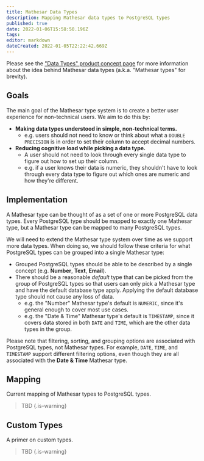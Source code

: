 ```yaml
---
title: Mathesar Data Types
description: Mapping Mathesar data types to PostgreSQL types
published: true
date: 2022-01-06T15:58:50.196Z
tags: 
editor: markdown
dateCreated: 2022-01-05T22:22:42.669Z
---
```


Please see the ["Data Types" product concept page](/product/concepts/data-types) for more information about the idea behind Mathesar data types (a.k.a. "Mathesar types" for brevity).

## Goals
The main goal of the Mathesar type system is to create a better user experience for non-technical users. We aim to do this by:
- **Making data types understood in simple, non-technical terms.**
  - e.g. users should not need to know or think about what a `DOUBLE PRECISION` is in order to set their column to accept decimal numbers.
- **Reducing cognitive load while picking a data type.**
  - A user should not need to look through every single data type to figure out how to set up their column.
  - e.g. if a user knows their data is numeric, they shouldn't have to look through every data type to figure out which ones are numeric and how they're different.

## Implementation
A Mathesar type can be thought of as a set of one or more PostgreSQL data types. Every PostgreSQL type should be mapped to exactly one Mathesar type, but a Mathesar type can be mapped to many PostgreSQL types.

We will need to extend the Mathesar type system over time as we support more data types. When doing so, we should follow these criteria for what PostgreSQL types can be grouped into a single Mathesar type:
- Grouped PostgreSQL types should be able to be described by a single concept (e.g. **Number**, **Text**, **Email**).
- There should be a reasonable *default* type that can be picked from the group of PostgreSQL types so that users can only pick a Mathesar type and have the default database type apply. Applying the default database type should not cause any loss of data.
  - e.g. the "Number" Mathesar type's default is `NUMERIC`, since it's general enough to cover most use cases.
  - e.g. the "Date & Time" Mathesar type's default is `TIMESTAMP`, since it covers data stored in both `DATE` and `TIME`, which are the other data types in the group.

Please note that filtering, sorting, and grouping options are associated with PostgreSQL types, not Mathesar types. For example, `DATE`, `TIME`, and `TIMESTAMP` support different filtering options, even though they are all associated with the **Date & Time** Mathesar type.

## Mapping
Current mapping of Mathesar types to PostgreSQL types.

> TBD
{.is-warning}


## Custom Types
A primer on custom types.

> TBD
{.is-warning}
